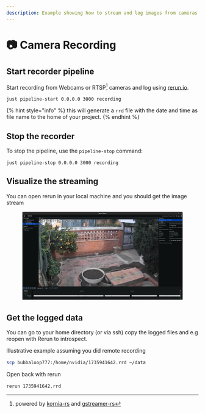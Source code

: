 ```yaml
---
description: Example showing how to stream and log images from cameras
---
```


# 📷 Camera Recording

## Start recorder pipeline

Start recording from Webcams or RTSP[^1] cameras and log using [rerun.io](https://www.rerun.io).

```
just pipeline-start 0.0.0.0 3000 recording
```

{% hint style="info" %}
this will generate a `rrd` file with the date and time as file name to the home of your project.
{% endhint %}

## Stop the recorder

To stop the pipeline, use the `pipeline-stop` command:

```
just pipeline-stop 0.0.0.0 3000 recording
```

## Visualize the streaming

You can open rerun in your local machine and you should get the image stream

<figure><img src="../.gitbook/assets/image.png" alt=""><figcaption></figcaption></figure>

## Get the logged data

You can go to your home directory (or via ssh) copy the logged files and e.g reopen with Rerun to introspect.&#x20;

Illustrative example assuming you did remote recording

```bash
scp bubbaloop777:/home/nvidia/1735941642.rrd ~/data
```

Open back with rerun

```bash
rerun 1735941642.rrd
```

[^1]: powered by [kornia-rs](https://github.com/kornia/kornia-rs) and [gstreamer-rs](https://gitlab.freedesktop.org/gstreamer/gstreamer-rs)
